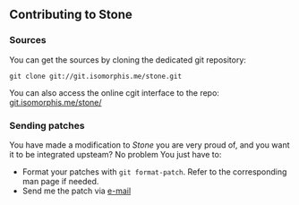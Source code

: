## Contributing to Stone

### Sources

You can get the sources by cloning the dedicated git repository:

    git clone git://git.isomorphis.me/stone.git


You can also access the online cgit interface to the repo:
[git.isomorphis.me/stone/](http://git.isomorphis.me/stone/)

### Sending patches

You have made a modification to *Stone* you are very proud of, and you
want it to be integrated upsteam? No problem  You just have to:
* Format your patches with `git format-patch`. Refer to the
  corresponding man page if needed.
* Send me the patch via [e-mail](contact.html)

